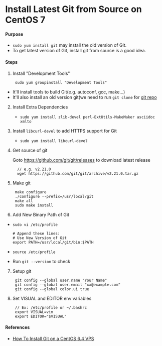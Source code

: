 # Install Latest Git from Source on CentOS 7

#### Purpose
* `sudo yum install git` may install the old version of Git.
* To get latest version of Git, install git from source is a good idea.

#### Steps
1. Install "Development Tools"

        sudo yum groupinstall "Development Tools"

* It'll install tools to build Git(e.g. autoconf, gcc, make...)
* It'll also install an old version git(we need to run `git clone` for [git repo](https://github.com/git/git/)

2. Install Extra Dependencies
    * `sudo yum install zlib-devel perl-ExtUtils-MakeMaker asciidoc xmlto`

3. Install `libcurl-devel` to add HTTPS support for Git
    * `sudo yum install libcurl-devel`

4. Get source of git

   Goto <https://github.com/git/git/releases> to download latest release

         // e.g. v2.21.0
         wget https://github.com/git/git/archive/v2.21.0.tar.gz

5. Make git

        make configure
        ./configure --prefix=/usr/local/git
        make all
        sudo make install

6. Add New Binary Path of Git
* `sudo vi /etc/profile`

      # Append these lines:
      # Use New Version of Git
      export PATH=/usr/local/git/bin:$PATH
* `source /etc/profile`
* Run `git --version` to check

7. Setup git

        git config --global user.name "Your Name"
        git config --global user.email "xx@example.com"
        git config --global color.ui true

8. Set VISUAL and EDITOR env variables
  
        // Ex: /etc/profile or ~/.bashrc
        export VISUAL=vim
        export EDITOR="$VISUAL"

#### References
* [How To Install Git on a CentOS 6.4 VPS](https://www.digitalocean.com/community/tutorials/how-to-install-git-on-a-centos-6-4-vps)
 

